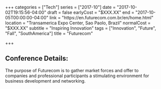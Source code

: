+++
categories = ["Tech"]
series = ["2017-10"]
date = "2017-10-02T19:15:56-04:00"
draft = false
earlyCost = "$XXX.XX"
end = "2017-10-05T00:00:00-04:00"
link = "https://en.futurecom.com.br/en/home.html"
location = "Transamerica Expo Center, Sao Paolo, Brazil"
normalCost = "$XXX.XX"
subtitle = "Inspiring Innovation"
tags = ["Innovation", "Future", "Fall", "SouthAmerica"]
title = "Futurecom"

+++


## Conference Details: 

The purpose of Futurecom is to gather market forces and offer to companies and professional participants a stimulating environment for business development and networking.